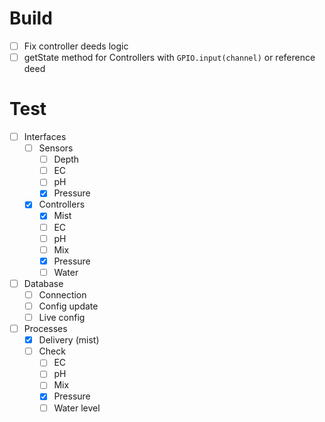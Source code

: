 # Build
- [ ] Fix controller deeds logic
- [ ] getState method for Controllers with `GPIO.input(channel)` or reference deed

# Test
- [ ] Interfaces
  - [ ] Sensors
    - [ ] Depth
    - [ ] EC
    - [ ] pH
    - [x] Pressure

  - [x] Controllers
    - [x] Mist
    - [ ] EC
    - [ ] pH
    - [ ] Mix
    - [x] Pressure
    - [ ] Water

- [ ] Database
  - [ ] Connection
  - [ ] Config update
  - [ ] Live config

- [ ] Processes
  - [x] Delivery (mist)
  - [ ] Check
    - [ ] EC
    - [ ] pH
    - [ ] Mix
    - [x] Pressure
    - [ ] Water level
